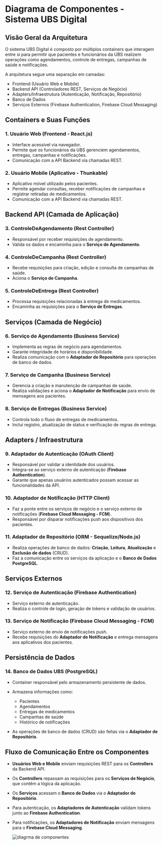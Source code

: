 # Diagrama de Componentes - Sistema UBS Digital

## Visão Geral da Arquitetura

O sistema UBS Digital é composto por múltiplos containers que interagem entre si para permitir que pacientes e funcionários da UBS realizem operações como agendamentos, controle de entregas, campanhas de saúde e notificações.

A arquitetura segue uma separação em camadas:

- Frontend (Usuário Web e Mobile)
- Backend API (Controladores REST, Serviços de Negócio)
- Adapters/Infraestrutura (Autenticação, Notificação, Repositório)
- Banco de Dados
- Serviços Externos (Firebase Authentication, Firebase Cloud Messaging)

## Containers e Suas Funções

### 1. Usuário Web (Frontend - React.js)

- Interface acessível via navegador.
- Permite que os funcionários da UBS gerenciem agendamentos, entregas, campanhas e notificações.
- Comunicação com a API Backend via chamadas REST.

### 2. Usuário Mobile (Aplicativo - Thunkable)

- Aplicativo móvel utilizado pelos pacientes.
- Permite agendar consultas, receber notificações de campanhas e registrar retiradas de medicamentos.
- Comunicação com a API Backend via chamadas REST.

## Backend API (Camada de Aplicação)

### 3. ControleDeAgendamento (Rest Controller)

- Responsável por receber requisições de agendamento.
- Valida os dados e encaminha para o **Serviço de Agendamento**.

### 4. ControleDeCampanha (Rest Controller)

- Recebe requisições para criação, edição e consulta de campanhas de saúde.
- Aciona o **Serviço de Campanha**.

### 5. ControleDeEntrega (Rest Controller)

- Processa requisições relacionadas à entrega de medicamentos.
- Encaminha as requisições para o **Serviço de Entregas**.

## Serviços (Camada de Negócio)

### 6. Serviço de Agendamento (Business Service)

- Implementa as regras de negócio para agendamentos.
- Garante integridade de horários e disponibilidade.
- Realiza comunicação com o **Adaptador de Repositório** para operações de banco de dados.

### 7. Serviço de Campanha (Business Service)

- Gerencia a criação e manutenção de campanhas de saúde.
- Realiza validações e aciona o **Adaptador de Notificação** para envio de mensagens aos pacientes.

### 8. Serviço de Entregas (Business Service)

- Controla todo o fluxo de entregas de medicamentos.
- Inclui registro, atualização de status e verificação de regras de entrega.


## Adapters / Infraestrutura

### 9. Adaptador de Autenticação (OAuth Client)

- Responsável por validar a identidade dos usuários.
- Integra-se ao serviço externo de autenticação (**Firebase Authentication**).
- Garante que apenas usuários autenticados possam acessar as funcionalidades da API.

### 10. Adaptador de Notificação (HTTP Client)

- Faz a ponte entre os serviços de negócio e o serviço externo de notificações (**Firebase Cloud Messaging - FCM**).
- Responsável por disparar notificações push aos dispositivos dos pacientes.

### 11. Adaptador de Repositório (ORM - Sequelize/Node.js)

- Realiza operações de banco de dados: **Criação**, **Leitura**, **Atualização** e **Exclusão de dados** (CRUD).
- Faz a comunicação entre os serviços da aplicação e o **Banco de Dados PostgreSQL**.

## Serviços Externos

### 12. Serviço de Autenticação (Firebase Authentication)

- Serviço externo de autenticação.
- Realiza o controle de login, geração de tokens e validação de usuários.

### 13. Serviço de Notificação (Firebase Cloud Messaging - FCM)

- Serviço externo de envio de notificações push.
- Recebe requisições do **Adaptador de Notificação** e entrega mensagens aos aplicativos dos pacientes.

## Persistência de Dados

### 14. Banco de Dados UBS (PostgreSQL)

- Container responsável pelo armazenamento persistente de dados.
- Armazena informações como:

  - Pacientes
  - Agendamentos
  - Entregas de medicamentos
  - Campanhas de saúde
  - Histórico de notificações

- As operações de banco de dados (CRUD) são feitas via o **Adaptador de Repositório**.


## Fluxo de Comunicação Entre os Componentes

- **Usuários Web e Mobile** enviam requisições REST para os **Controllers** da Backend API.
- Os **Controllers** repassam as requisições para os **Serviços de Negócio**, que contêm a lógica da aplicação.
- Os **Serviços** acessam o **Banco de Dados** via o **Adaptador de Repositório**.
- Para autenticação, os **Adaptadores de Autenticação** validam tokens junto ao **Firebase Authentication**.
- Para notificações, os **Adaptadores de Notificação** enviam mensagens para o **Firebase Cloud Messaging**.



  ![diagrma de componentes](https://s5.aconvert.com/convert/p3r68-cdx67/dv98l-432v7-001.png)

